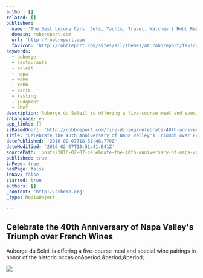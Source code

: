 ```yaml
---
author: []
related: []
publisher:
  name: 'The Best Luxury Cars, Jets, Yachts, Travel, Watches | Robb Report'
  domain: robbreport.com
  url: 'http://robbreport.com'
  favicon: 'http://robbreport.com/sites/all/themes/at_robbreport/favicon.ico'
keywords:
  - auberge
  - restaurants
  - soleil
  - napa
  - wine
  - robb
  - paris
  - tasting
  - judgment
  - chef
description: Auberge du Soleil is offering a five-course meal and special wine pairings in honor of the historic occasion...
inLanguage: en
app_links: []
isBasedOnUrl: 'http://robbreport.com/fine-dining/celebrate-40th-anniversary-napa-valleys-triumph-over-french-wines'
title: "Celebrate the 40th Anniversary of Napa Valley's Triumph over French Wines"
datePublished: '2016-02-07T18:51:46.770Z'
dateModified: '2016-02-07T18:51:41.841Z'
sourcePath: _posts/2016-02-07-celebrate-the-40th-anniversary-of-napa-valleys-triumph-over.md
published: true
inFeed: true
hasPage: false
inNav: false
starred: true
authors: []
_context: 'http://schema.org'
_type: MediaObject

---
```

<article style=""><h1>Celebrate the 40th Anniversary of Napa Valley's Triumph over French Wines</h1><p>Auberge du Soleil is offering a five-course meal and special wine pairings in honor of the historic occasion&amp;period;&amp;period;&amp;period;</p><img src="http://static.robbreport.com/sites/default/files/images/articles/2016Feb/1970766//01-12473602_10153784599417731_1523914319630914929_o.jpg" /></article>